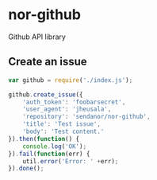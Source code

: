 nor-github
==========

Github API library

Create an issue
---------------

```javascript
var github = require('./index.js');

github.create_issue({
	'auth_token': 'foobarsecret',
	'user_agent': 'jheusala',
	'repository': 'sendanor/nor-github',
	'title': 'Test issue',
	'body': 'Test content.'
}).then(function() {
	console.log('OK');
}).fail(function(err) {
	util.error('Error: ' +err);
}).done();
```
